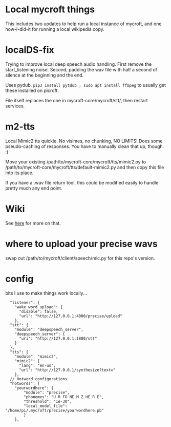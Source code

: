 # Local mycroft things

This includes two updates to help run a local instance of mycroft, and one how-i-did-it for running a local wikipedia copy.  

# localDS-fix

Trying to improve local deep speech audio handling. First remove the start_listening noise.  Second, padding the wav file with half a second of silence at the beginning and the end.  

Uses pydub. ```pip3 install pytdub ; sudo apt install ffmpeg``` to usually get these installed on picroft.    

File itself replaces the one in mycroft-core/mycroft/stt/, then restart services. 

# m2-tts
Local Mimic2 tts quickie.  No visimes, no chunking, NO LIMITS!  Does some pseudo-caching of responses.  You have to manually clean that up, though. :)

Move your existing /path/to/mycroft-core/mycroft/tts/mimic2.py to /path/to/mycroft-core/mycroft/tts/default-mimic2.py and then copy this file into its place.

If you have a .wav file return tool, this could be modified easily to handle pretty much any end point.

# Wiki

See [here](Wiki.md) for more on that.

# where to upload your precise wavs

swap out /path/to/mycroft/client/speech/mic.py for this repo's version.

# config

bits I use to make things work locally...
```
  "listener": {
    "wake_word_upload": {
      "disable": false,
      "url": "http://127.0.0.1:4000/precise/upload"
    },
  "stt": {
    "module": "deepspeech_server",
    "deepspeech_server": {
      "uri": "http://127.0.0.1:1880/stt"
    }
  },
  "tts": {
    "module": "mimic2",
    "mimic2": {
      "lang": "en-us",
      "url": "http://127.0.0.1/synthesize?text="
    },
  // Hotword configurations
  "hotwords": {
    "yourwordhere": {
        "module": "precise",
        "phonemes": "U R FO NE M Z HE R E",
        "threshold": "1e-30",
        "local_model_file": "/home/pi/.mycroft/precise/yourwordhere.pb"
        }
    },
```
